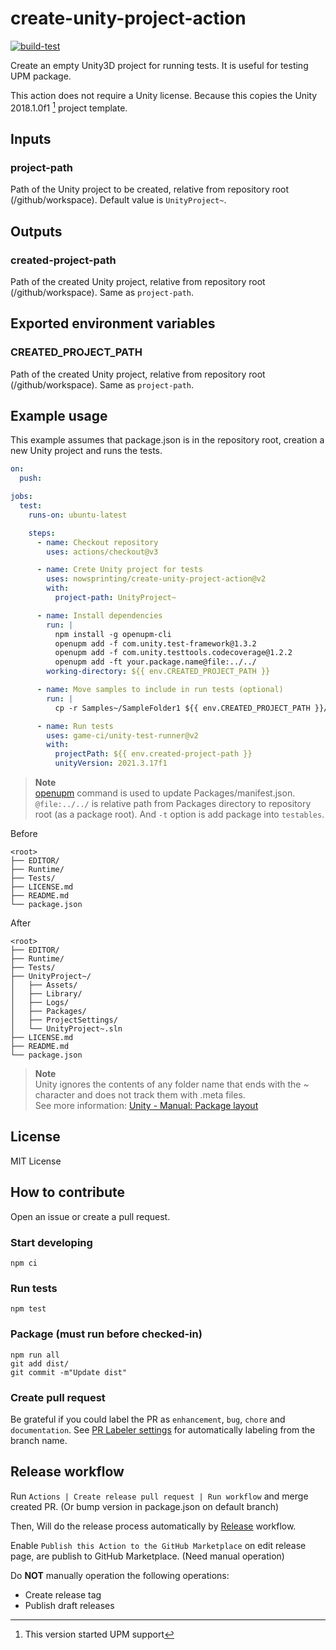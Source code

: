 # create-unity-project-action

[![build-test](https://github.com/nowsprinting/create-unity-project-action/actions/workflows/test.yml/badge.svg)](https://github.com/nowsprinting/create-unity-project-action/actions/workflows/test.yml)


Create an empty Unity3D project for running tests.
It is useful for testing UPM package.

This action does not require a Unity license.
Because this copies the Unity 2018.1.0f1 [^1] project template.

[^1]: This version started UPM support


## Inputs

### project-path

Path of the Unity project to be created, relative from repository root (/github/workspace).
Default value is `UnityProject~`.


## Outputs

### created-project-path

Path of the created Unity project, relative from repository root (/github/workspace).
Same as `project-path`.


## Exported environment variables

### CREATED\_PROJECT\_PATH

Path of the created Unity project, relative from repository root (/github/workspace).
Same as `project-path`.


## Example usage

This example assumes that package.json is in the repository root, creation a new Unity project and runs the tests.

```yaml
on:
  push:

jobs:
  test:
    runs-on: ubuntu-latest

    steps:
      - name: Checkout repository
        uses: actions/checkout@v3

      - name: Crete Unity project for tests
        uses: nowsprinting/create-unity-project-action@v2
        with:
          project-path: UnityProject~

      - name: Install dependencies
        run: |
          npm install -g openupm-cli
          openupm add -f com.unity.test-framework@1.3.2
          openupm add -f com.unity.testtools.codecoverage@1.2.2
          openupm add -ft your.package.name@file:../../
        working-directory: ${{ env.CREATED_PROJECT_PATH }}

      - name: Move samples to include in run tests (optional)
        run: |
          cp -r Samples~/SampleFolder1 ${{ env.CREATED_PROJECT_PATH }}/Assets/

      - name: Run tests
        uses: game-ci/unity-test-runner@v2
        with:
          projectPath: ${{ env.created-project-path }}
          unityVersion: 2021.3.17f1
```

> **Note**  
> [openupm](https://github.com/openupm/openupm-cli) command is used to update Packages/manifest.json.
> `@file:../../` is relative path from Packages directory to repository root (as a package root).
> And `-t` option is add package into `testables`.

Before

```shell
<root>
├── EDITOR/
├── Runtime/
├── Tests/
├── LICENSE.md
├── README.md
└── package.json
```

After

```shell
<root>
├── EDITOR/
├── Runtime/
├── Tests/
├── UnityProject~/
│   ├── Assets/
│   ├── Library/
│   ├── Logs/
│   ├── Packages/
│   ├── ProjectSettings/
│   └── UnityProject~.sln
├── LICENSE.md
├── README.md
└── package.json
```

> **Note**  
> Unity ignores the contents of any folder name that ends with the ~ character and does not track them with .meta files.  
> See more information: [Unity - Manual:  Package layout](https://docs.unity3d.com/Manual/cus-layout.html)


## License

MIT License


## How to contribute

Open an issue or create a pull request.

### Start developing

```shell
npm ci
```

### Run tests

```shell
npm test
```

### Package (must run before checked-in)

```shell
npm run all
git add dist/
git commit -m"Update dist"
```

### Create pull request

Be grateful if you could label the PR as `enhancement`, `bug`, `chore` and `documentation`. See [PR Labeler settings](.github/pr-labeler.yml) for automatically labeling from the branch name.


## Release workflow

Run `Actions | Create release pull request | Run workflow` and merge created PR.
(Or bump version in package.json on default branch)

Then, Will do the release process automatically by [Release](.github/workflows/release.yml) workflow.

Enable `Publish this Action to the GitHub Marketplace` on edit release page, are publish to GitHub Marketplace.
(Need manual operation)

Do **NOT** manually operation the following operations:

- Create release tag
- Publish draft releases
